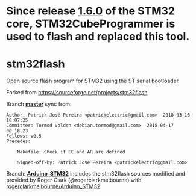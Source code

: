 # Since release [1.6.0](https://github.com/stm32duino/Arduino_Core_STM32/releases/tag/1.6.0) of the STM32 core, STM32CubeProgrammer is used to flash and replaced this tool.

# stm32flash
Open source flash program for STM32 using the ST serial bootloader

Forked from https://sourceforge.net/projects/stm32flash

Branch **[master](https://github.com/stm32duino/stm32flash/tree/master)** sync from:
```
Author: Patrick José Pereira <patrickelectric@gmail.com>  2018-03-16 18:07:25
Committer: Tormod Volden <debian.tormod@gmail.com>  2018-04-17 00:18:23
Follows: v0.5
Precedes:

    Makefile: Check if CC and AR are defined

    Signed-off-by: Patrick José Pereira <patrickelectric@gmail.com>
```

Branch: **[Arduino_STM32](https://github.com/stm32duino/stm32flash/tree/Arduino_STM32)**
includes the stm32flash sources modified and provided by Roger Clark (@rogerclarkmelbourne)
with [rogerclarkmelbourne/Arduino_STM32](https://github.com/rogerclarkmelbourne/Arduino_STM32)
